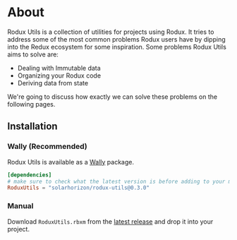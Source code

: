 # About

Rodux Utils is a collection of utilities for projects using Rodux. It tries to
address some of the most common problems Rodux users have by dipping into the
Redux ecosystem for some inspiration. Some problems Rodux Utils aims to solve
are:

- Dealing with Immutable data
- Organizing your Rodux code
- Deriving data from state

We're going to discuss how exactly we can solve these problems on the following
pages.

## Installation

### Wally (Recommended)

Rodux Utils is available as a [Wally](https://wally.run/) package.

```toml title="wally.toml"
[dependencies]
# make sure to check what the latest version is before adding to your manifest!
RoduxUtils = "solarhorizon/rodux-utils@0.3.0"
```

### Manual

Download `RoduxUtils.rbxm` from the [latest release](https://github.com/solarhorizon/rodux-utils/releases/latest)
and drop it into your project.

